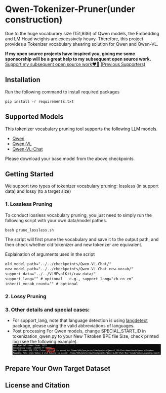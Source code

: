 # Qwen-Tokenizer-Pruner(under construction)
Due to the huge vocaburary size (151,936) of Qwen models, the Embedding and LM Head weights are excessively heavy. Therefore, this project provides a Tokenizer vocabulary shearing solution for Qwen and Qwen-VL.

**If my open source projects have inspired you, giving me some sponsorship will be a great help to my subsequent open source work.** 
[Support my subsequent open source work❤️🙏](https://kaihuatang.github.io/donate.html) [(Previous Supporters)](https://kaihuatang.github.io/supporters.html)

## Installation
Run the following command to install required packages
```
pip install -r requirements.txt
```

## Supported Models
This tokenizer vocabulary pruning tool supports the following LLM models.
- [Qwen](https://huggingface.co/collections/Qwen/qwen-65c0e50c3f1ab89cb8704144)
- [Qwen-VL](https://huggingface.co/Qwen/Qwen-VL)
- [Qwen-VL-Chat](https://huggingface.co/Qwen/Qwen-VL-Chat)

Please download your base model from the above checkpoints.

## Getting Started
We support two types of tokenizer vocabulary pruning: lossless (in support data) and lossy (to a target size)

### 1. Lossless Pruning
To conduct lossless vocabulary pruning, you just need to simply run the following script with your own data/model pathes.
```
bash prune_lossless.sh
```
The script will first prune the vocabulary and save it to the output path, and then check whether old tokenizer and new tokenzer are equivalent.

Explaination of arguments used in the script
```
old_model_path="../../checkpoints/Qwen-VL-Chat/"
new_model_path="../../checkpoints/Qwen-VL-Chat-new-vocab/"
support_data="../../VLMEvalKit/raw_data/"
support_lang="" # optional   e.g., support_lang="zh-cn en"
inherit_vocab_count="" # optional
```

### 2. Lossy Pruning



### 3. Other details and special cases:
- For support_lang, note that language detection is using [langdetect](https://pypi.org/project/langdetect/) package, please using the valid abbreviations of languages.
- Post processing
For Qwen models, change SPECIAL_START_ID in tokenization_qwen.py to your New Tiktoken BPE file Size, check printed log (see the following example). 
![alt text](./assets/example.png "New SPECIAL_START_ID")


## Prepare Your Own Target Dataset

## License and Citation
